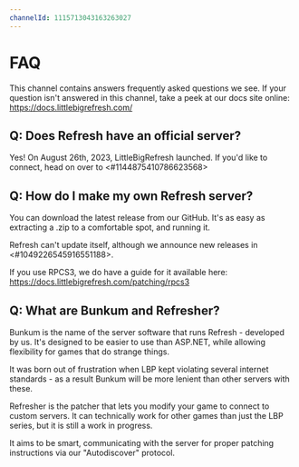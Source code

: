 ```yaml
---
channelId: 1115713043163263027
---
```

# FAQ

This channel contains answers frequently asked questions we see. If your question isn't answered in this channel, take a peek at our docs site online: <https://docs.littlebigrefresh.com/>

## Q: Does Refresh have an official server?

Yes! On August 26th, 2023, LittleBigRefresh launched. If you'd like to connect, head on over to <#1144875410786623568>

## Q: How do I make my own Refresh server?

You can download the latest release from our GitHub. It's as easy as extracting a .zip to a comfortable spot, and running it.

Refresh can't update itself, although we announce new releases in <#1049226545916551188>.

If you use RPCS3, we do have a guide for it available here: <https://docs.littlebigrefresh.com/patching/rpcs3>

## Q: What are Bunkum and Refresher?

Bunkum is the name of the server software that runs Refresh - developed by us. It's designed to be easier to use than ASP.NET, while allowing flexibility for games that do strange things.

It was born out of frustration when LBP kept violating several internet standards - as a result Bunkum will be more lenient than other servers with these.

Refresher is the patcher that lets you modify your game to connect to custom servers. It can technically work for other games than just the LBP series, but it is still a work in progress.

It aims to be smart, communicating with the server for proper patching instructions via our "Autodiscover" protocol.
